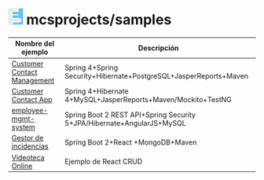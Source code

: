 # ![Test Image 1](images/mcsprojects.png) mcsprojects/samples


| Nombre del ejemplo                        | Descripción                                                               | 
| ----------------------------------------- | ------------------------------------------------------------------------- |
| [Customer Contact Management](https://github.com/mcsprojects/samples/tree/master/customer-contact-mgmt-master)              | Spring 4+Spring Security+Hibernate+PostgreSQL+JasperReports+Maven         |
| [Customer Contact App](https://github.com/mcsprojects/samples/tree/master/CustomerContactAPP-TestingExample-master)                      | Spring 4+Hibernate 4+MySQL+JasperReports+Maven/Mockito+TestNG           |
| [employee-mgmt-system](https://github.com/mcsprojects/samples/tree/master/employee-mgmt-system-master)                      | Spring Boot 2 REST API+Spring Security 5+JPA/Hibernate+AngularJS+MySQL    |   
| [Gestor de incidencias](https://github.com/mcsprojects/samples/tree/master/SpringBoot2-React-MongoDB-master)                     | Spring Boot 2+React +MongoDB+Maven                                        |   
|[Videoteca Online](https://github.com/mcsprojects/samples/tree/master/mongodb-express-react-nodejs-master)                          | Ejemplo de React CRUD                                                     |   
